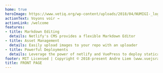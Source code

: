 ```yaml
---
home: true
heroImage: https://www.vetiq.org/wp-content/uploads/2018/04/NUMIGI-_logo-color-01.png
actionText: Voyons voir →
actionLink: /welcome
features:
- title: Markdown Editing
  details: Netlify's CMS provides a flexible Markdown Editor
- title: Asset Management
  details: Easily upload images to your repo with an uploader
- title: Powerful Deployments
  details: Leverage the power of netlify and VuePress to deploy statically
footer: MIT Licensed | Copyright © 2018-present Andre Liem (www.vuejsradar.com)
title: FRONT PAGE
---
```

